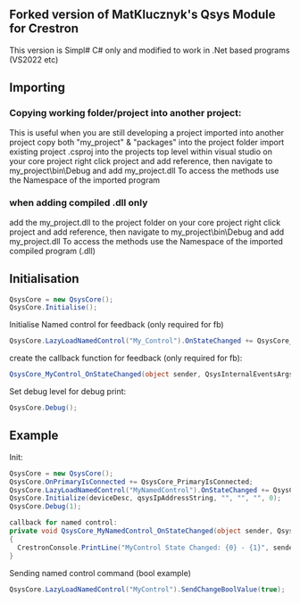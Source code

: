 ## Forked version of MatKlucznyk's Qsys Module for Crestron
This version is Simpl# C# only and modified to work in .Net based programs (VS2022 etc)

## Importing
### Copying working folder/project into another project:
This is useful when you are still developing a project imported into another project 
copy both "my_project" & "packages" into the project folder
import existing project .csproj into the projects top level within visual studio
on your core project right click project and add reference, then navigate to my_project\bin\Debug and add my_project.dll
To access the methods use the Namespace of the imported program

### when adding compiled .dll only
add the my_project.dll to the project folder
on your core project right click project and add reference, then navigate to my_project\bin\Debug and add my_project.dll
To access the methods use the Namespace of the imported compiled program (.dll)

## Initialisation 
```c#
QsysCore = new QsysCore();
QsysCore.Initialise();
```

Initialise Named control for feedback (only required for fb)
```c#
QsysCore.LazyLoadNamedControl("My_Control").OnStateChanged += QsysCore_MyControl_OnStateChanged;
```
create the callback function for feedback (only required for fb):
```c#
QsysCore_MyControl_OnStateChanged(object sender, QsysInternalEventsArgs e)
```

Set debug level for debug print:
```c#
QsysCore.Debug();
```


## Example
Init:
```c#
QsysCore = new QsysCore();
QsysCore.OnPrimaryIsConnected += QsysCore_PrimaryIsConnected;
QsysCore.LazyLoadNamedControl("MyNamedControl").OnStateChanged += QsysCore_MyNamedControl_OnStateChanged;
QsysCore.Initialize(deviceDesc, qsysIpAddressString, "", "", "", 0);
QsysCore.Debug(1);

callback for named control:
private void QsysCore_MyNamedControl_OnStateChanged(object sender, QsysInternalEventsArgs e)
{
  CrestronConsole.PrintLine("MyControl State Changed: {0} - {1}", sender, e.BoolValue);
}
```
Sending named control command (bool example)
```c#
QsysCore.LazyLoadNamedControl("MyControl").SendChangeBoolValue(true);
```



